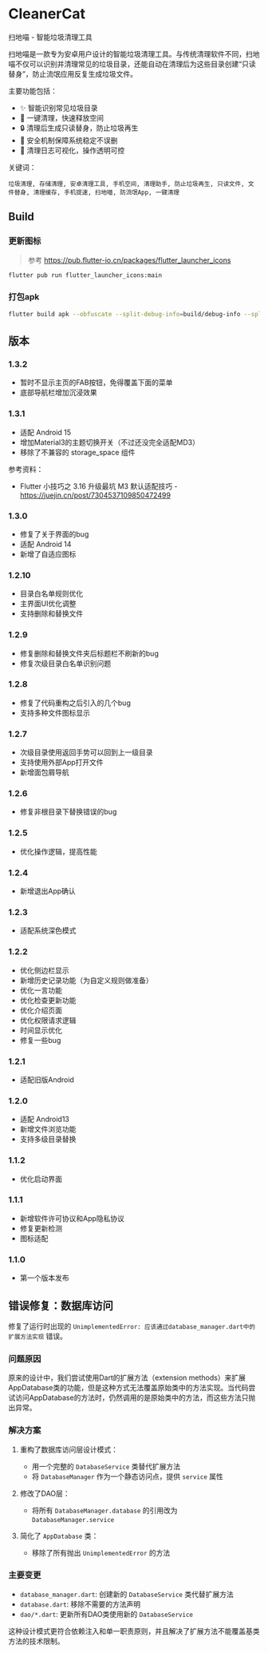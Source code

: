 # CleanerCat

扫地喵 - 智能垃圾清理工具

扫地喵是一款专为安卓用户设计的智能垃圾清理工具。与传统清理软件不同，扫地喵不仅可以识别并清理常见的垃圾目录，还能自动在清理后为这些目录创建“只读替身”，防止流氓应用反复生成垃圾文件。

主要功能包括：

- ✨ 智能识别常见垃圾目录
- 🧹 一键清理，快速释放空间
- 🔒 清理后生成只读替身，防止垃圾再生
- 🧭 安全机制保障系统稳定不误删
- 👣 清理日志可视化，操作透明可控

关键词：

```
垃圾清理, 存储清理, 安卓清理工具, 手机空间, 清理助手, 防止垃圾再生, 只读文件, 文件替身, 清理缓存, 手机提速, 扫地喵, 防流氓App, 一键清理
```

## Build

### 更新图标

>参考 https://pub.flutter-io.cn/packages/flutter_launcher_icons

```bash
flutter pub run flutter_launcher_icons:main
```

### 打包apk

```bash
flutter build apk --obfuscate --split-debug-info=build/debug-info --split-per-abi --release
```


## 版本
### 1.3.2
- 暂时不显示主页的FAB按钮，免得覆盖下面的菜单
- 底部导航栏增加沉浸效果

### 1.3.1
- 适配 Android 15
- 增加Material3的主题切换开关（不过还没完全适配MD3）
- 移除了不兼容的 storage_space 组件

参考资料：
- Flutter 小技巧之 3.16 升级最坑 M3 默认适配技巧 - https://juejin.cn/post/7304537109850472499

### 1.3.0
- 修复了关于界面的bug
- 适配 Android 14
- 新增了自适应图标

### 1.2.10
- 目录白名单规则优化
- 主界面UI优化调整
- 支持删除和替换文件

### 1.2.9
- 修复删除和替换文件夹后标题栏不刷新的bug
- 修复次级目录白名单识别问题

### 1.2.8
- 修复了代码重构之后引入的几个bug
- 支持多种文件图标显示

### 1.2.7
- 次级目录使用返回手势可以回到上一级目录
- 支持使用外部App打开文件
- 新增面包屑导航

### 1.2.6
- 修复非根目录下替换错误的bug

### 1.2.5
- 优化操作逻辑，提高性能

### 1.2.4
- 新增退出App确认

### 1.2.3
- 适配系统深色模式

### 1.2.2
- 优化侧边栏显示
- 新增历史记录功能（为自定义规则做准备）
- 优化一言功能
- 优化检查更新功能
- 优化介绍页面
- 优化权限请求逻辑
- 时间显示优化
- 修复一些bug

### 1.2.1
- 适配旧版Android

### 1.2.0
- 适配 Android13
- 新增文件浏览功能
- 支持多级目录替换

### 1.1.2
- 优化启动界面

### 1.1.1
- 新增软件许可协议和App隐私协议
- 修复更新检测
- 图标适配

### 1.1.0
- 第一个版本发布

## 错误修复：数据库访问

修复了运行时出现的 `UnimplementedError: 应该通过database_manager.dart中的扩展方法实现` 错误。

### 问题原因

原来的设计中，我们尝试使用Dart的扩展方法（extension methods）来扩展AppDatabase类的功能，但是这种方式无法覆盖原始类中的方法实现。当代码尝试访问AppDatabase的方法时，仍然调用的是原始类中的方法，而这些方法只抛出异常。

### 解决方案

1. 重构了数据库访问层设计模式：
   - 用一个完整的 `DatabaseService` 类替代扩展方法
   - 将 `DatabaseManager` 作为一个静态访问点，提供 `service` 属性

2. 修改了DAO层：
   - 将所有 `DatabaseManager.database` 的引用改为 `DatabaseManager.service`

3. 简化了 `AppDatabase` 类：
   - 移除了所有抛出 `UnimplementedError` 的方法

### 主要变更

- `database_manager.dart`: 创建新的 `DatabaseService` 类代替扩展方法
- `database.dart`: 移除不需要的方法声明
- `dao/*.dart`: 更新所有DAO类使用新的 `DatabaseService`

这种设计模式更符合依赖注入和单一职责原则，并且解决了扩展方法不能覆盖基类方法的技术限制。